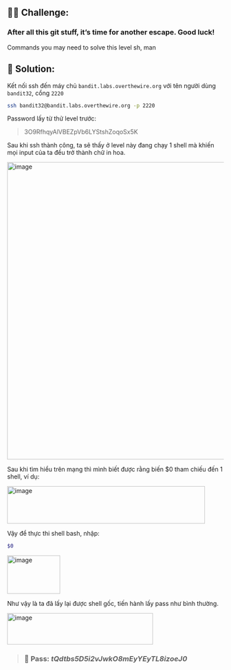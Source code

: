 ## 🕵️‍♂️ Challenge:  
### After all this git stuff, it’s time for another escape. Good luck!

Commands you may need to solve this level
sh, man

## 📝 Solution:

Kết nối ssh đến máy chủ `bandit.labs.overthewire.org` với tên người dùng `bandit32`, cổng `2220`  
```bash
ssh bandit32@bandit.labs.overthewire.org -p 2220
```
Password lấy từ thử level trước:  
> 3O9RfhqyAlVBEZpVb6LYStshZoqoSx5K

Sau khi ssh thành công, ta sẽ thấy ở level này đang chạy 1 shell mà khiến mọi input của ta đều trở thành chữ in hoa.  

<img width="826" height="691" alt="image" src="https://github.com/user-attachments/assets/edb711cf-0acc-4d9b-b7ec-47e24865ed3f" />

Sau khi tìm hiểu trên mạng thì mình biết được rằng biến $0 tham chiếu đến 1 shell, ví dụ:  

<img width="460" height="87" alt="image" src="https://github.com/user-attachments/assets/3268a13b-f24e-4bbe-ad08-59a83cdeb7b3" />

Vậy để thực thi shell bash, nhập:  
```bash
$0
```
<img width="123" height="89" alt="image" src="https://github.com/user-attachments/assets/f9b16b1b-1cc2-4661-8d74-e60d47516b86" />

Như vậy là ta đã lấy lại được shell gốc, tiến hành lấy pass như bình thường.  

<img width="339" height="73" alt="image" src="https://github.com/user-attachments/assets/18296c3a-6850-4b35-a570-9b795954c270" />

>### 🎯 Pass: ***tQdtbs5D5i2vJwkO8mEyYEyTL8izoeJ0***

